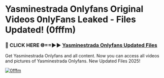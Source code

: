 # Yasminestrada Onlyfans Original Videos 0nlyFans Leaked - Files Updated! (0fffm)

<h3>🔴 CLICK HERE 🌐==►► <a href="https://tinyurl.com/2m67pmp6" rel="nofollow">Yasminestrada Onlyfans Updated Files</a></h3>

Get Yasminestrada Onlyfans and all content. Now you can access all videos and pictures of Yasminestrada Onlyfans. New Updated Files 2025!

[![0fffm](https://i.imgur.com/H4QAA4z.gif)](https://tinyurl.com/2m67pmp6)